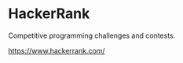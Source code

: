 HackerRank
==================

Competitive programming challenges and contests.

https://www.hackerrank.com/
